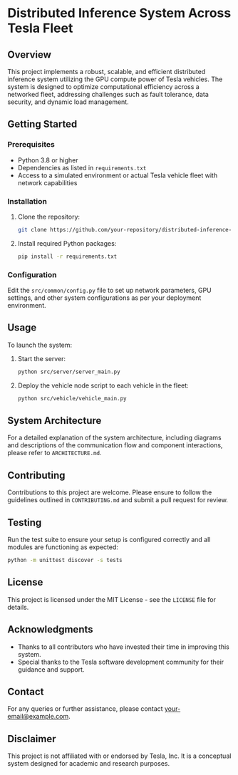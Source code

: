 # Distributed Inference System Across Tesla Fleet

## Overview
This project implements a robust, scalable, and efficient distributed inference system utilizing the GPU compute power of Tesla vehicles. The system is designed to optimize computational efficiency across a networked fleet, addressing challenges such as fault tolerance, data security, and dynamic load management.

## Getting Started

### Prerequisites
- Python 3.8 or higher
- Dependencies as listed in `requirements.txt`
- Access to a simulated environment or actual Tesla vehicle fleet with network capabilities

### Installation
1. Clone the repository:
   ```bash
   git clone https://github.com/your-repository/distributed-inference-tesla-fleet.git
   ```
2. Install required Python packages:
   ```bash
   pip install -r requirements.txt
   ```

### Configuration
Edit the `src/common/config.py` file to set up network parameters, GPU settings, and other system configurations as per your deployment environment.

## Usage
To launch the system:
1. Start the server:
   ```bash
   python src/server/server_main.py
   ```
2. Deploy the vehicle node script to each vehicle in the fleet:
   ```bash
   python src/vehicle/vehicle_main.py
   ```

## System Architecture
For a detailed explanation of the system architecture, including diagrams and descriptions of the communication flow and component interactions, please refer to `ARCHITECTURE.md`.

## Contributing
Contributions to this project are welcome. Please ensure to follow the guidelines outlined in `CONTRIBUTING.md` and submit a pull request for review.

## Testing
Run the test suite to ensure your setup is configured correctly and all modules are functioning as expected:
```bash
python -m unittest discover -s tests
```

## License
This project is licensed under the MIT License - see the `LICENSE` file for details.

## Acknowledgments
- Thanks to all contributors who have invested their time in improving this system.
- Special thanks to the Tesla software development community for their guidance and support.

## Contact
For any queries or further assistance, please contact [your-email@example.com](mailto:your-email@example.com).

## Disclaimer
This project is not affiliated with or endorsed by Tesla, Inc. It is a conceptual system designed for academic and research purposes.
